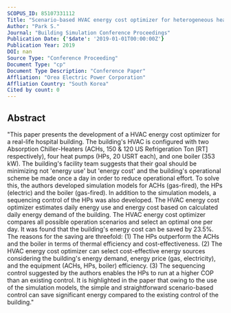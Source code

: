 ```yaml
---
SCOPUS_ID: 85107331112
Title: "Scenario-based HVAC energy cost optimizer for heterogeneous heat-source systems of real-life hospital building"
Author: "Park S."
Journal: "Building Simulation Conference Proceedings"
Publication Date: {'$date': '2019-01-01T00:00:00Z'}
Publication Year: 2019
DOI: nan
Source Type: "Conference Proceeding"
Document Type: "cp"
Document Type Description: "Conference Paper"
Affliation: "Orea Electric Power Corporation"
Affliation Country: "South Korea"
Cited by count: 0
---
```


## Abstract
"This paper presents the development of a HVAC energy cost optimizer for a real-life hospital building. The building's HVAC is configured with two Absorption Chiller-Heaters (ACHs, 150 & 120 US Refrigeration Ton [RT] respectively), four heat pumps (HPs, 20 USRT each), and one boiler (353 kW). The building's facility team suggests that their goal should be minimizing not 'energy use' but 'energy cost' and the building's operational scheme be made once a day in order to reduce operational effort. To solve this, the authors developed simulation models for ACHs (gas-fired), the HPs (electric) and the boiler (gas-fired). In addition to the simulation models, a sequencing control of the HPs was also developed. The HVAC energy cost optimizer estimates daily energy use and energy cost based on calculated daily energy demand of the building. The HVAC energy cost optimizer compares all possible operation scenarios and select an optimal one per day. It was found that the building's energy cost can be saved by 23.5%. The reasons for the saving are threefold: (1) The HPs outperform the ACHs and the boiler in terms of thermal efficiency and cost-effectiveness. (2) The HVAC energy cost optimizer can select cost-effective energy sources considering the building's energy demand, energy price (gas, electricity), and the equipment (ACHs, HPs, boiler) efficiency. (3) The sequencing control suggested by the authors enables the HPs to run at a higher COP than an existing control. It is highlighted in the paper that owing to the use of the simulation models, the simple and straightforward scenario-based control can save significant energy compared to the existing control of the building."
